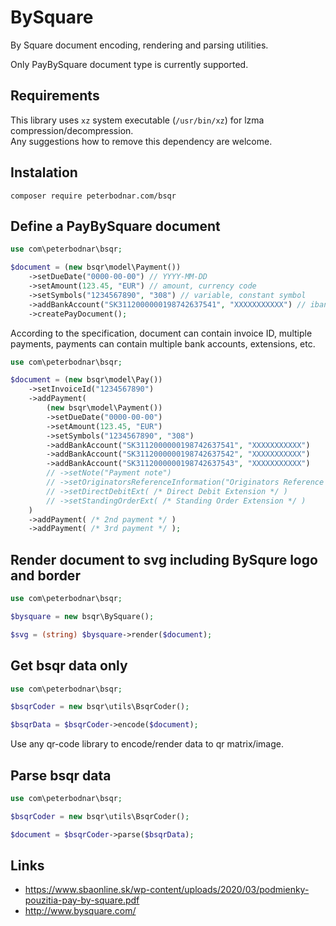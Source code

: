# BySquare

By Square document encoding, rendering and parsing utilities.

Only PayBySquare document type is currently supported.



## Requirements

This library uses `xz` system executable (`/usr/bin/xz`) for lzma compression/decompression.  
Any suggestions how to remove this dependency are welcome.


## Instalation

`composer require peterbodnar.com/bsqr`


## Define a PayBySquare document

```php
use com\peterbodnar\bsqr;

$document = (new bsqr\model\Payment())
	->setDueDate("0000-00-00") // YYYY-MM-DD
	->setAmount(123.45, "EUR") // amount, currency code
	->setSymbols("1234567890", "308") // variable, constant symbol
	->addBankAccount("SK3112000000198742637541", "XXXXXXXXXXX") // iban, bic/swift
	->createPayDocument();
```

According to the specification, document can contain invoice ID, multiple payments,
payments can contain multiple bank accounts, extensions, etc.

```php
use com\peterbodnar\bsqr;

$document = (new bsqr\model\Pay())
	->setInvoiceId("1234567890")
	->addPayment(
 		(new bsqr\model\Payment())
		->setDueDate("0000-00-00")
		->setAmount(123.45, "EUR")
		->setSymbols("1234567890", "308")
		->addBankAccount("SK3112000000198742637541", "XXXXXXXXXXX")
		->addBankAccount("SK3112000000198742637542", "XXXXXXXXXXX")
		->addBankAccount("SK3112000000198742637543", "XXXXXXXXXXX")
		// ->setNote("Payment note")
		// ->setOriginatorsReferenceInformation("Originators Reference Information")
		// ->setDirectDebitExt( /* Direct Debit Extension */ )
		// ->setStandingOrderExt( /* Standing Order Extension */ )
	)
	->addPayment( /* 2nd payment */ )
	->addPayment( /* 3rd payment */ );
```


## Render document to svg including BySqure logo and border

```php
use com\peterbodnar\bsqr;

$bysquare = new bsqr\BySquare();

$svg = (string) $bysquare->render($document);
```


## Get bsqr data only

```php
use com\peterbodnar\bsqr;

$bsqrCoder = new bsqr\utils\BsqrCoder();

$bsqrData = $bsqrCoder->encode($document);
```
Use any qr-code library to encode/render data to qr matrix/image.


## Parse bsqr data

```php
use com\peterbodnar\bsqr;

$bsqrCoder = new bsqr\utils\BsqrCoder();

$document = $bsqrCoder->parse($bsqrData);
```


## Links

- https://www.sbaonline.sk/wp-content/uploads/2020/03/podmienky-pouzitia-pay-by-square.pdf
- http://www.bysquare.com/
